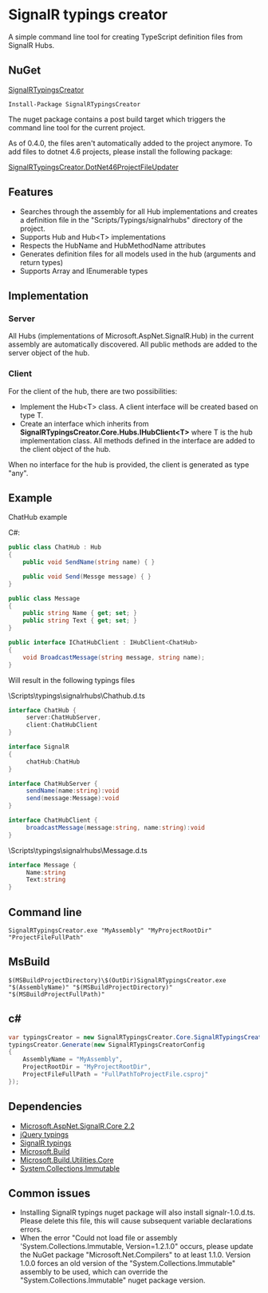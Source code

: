 # SignalR typings creator

A simple command line tool for creating TypeScript definition files from SignalR Hubs.

## NuGet

[SignalRTypingsCreator](https://www.nuget.org/packages/SignalRTypingsCreator)

```
Install-Package SignalRTypingsCreator
```

The nuget package contains a post build target which triggers the command line tool for the current project.

As of 0.4.0, the files aren't automatically added to the project anymore.
To add files to dotnet 4.6 projects, please install the following package:

[SignalRTypingsCreator.DotNet46ProjectFileUpdater](https://www.nuget.org/packages/SignalRTypingsCreator.DotNet46ProjectFileUpdater)


## Features

* Searches through the assembly for all Hub implementations and creates a definition file in the "Scripts/Typings/signalrhubs" directory of the project.
* Supports Hub and Hub\<T> implementations
* Respects the HubName and HubMethodName attributes
* Generates definition files for all models used in the hub (arguments and return types)
* Supports Array and IEnumerable types

## Implementation

### Server

All Hubs (implementations of Microsoft.AspNet.SignalR.Hub) in the current assembly are automatically discovered. 
All public methods are added to the server object of the hub.

### Client

For the client of the hub, there are two possibilities:
* Implement the Hub\<T> class. A client interface will be created based on type T.
* Create an interface which inherits from **SignalRTypingsCreator.Core.Hubs.IHubClient\<T>** where T is the hub implementation class.
All methods defined in the interface are added to the client object of the hub.

When no interface for the hub is provided, the client is generated as type "any".

## Example

ChatHub example

C#:

```csharp
public class ChatHub : Hub
{
    public void SendName(string name) { }

    public void Send(Messge message) { }
}

public class Message
{
    public string Name { get; set; }
    public string Text { get; set; }
}

public interface IChatHubClient : IHubClient<ChatHub>
{
    void BroadcastMessage(string message, string name);
}

```

Will result in the following typings files 

\Scripts\typings\signalrhubs\Chathub.d.ts

```csharp
interface ChatHub {
     server:ChatHubServer,
     client:ChatHubClient
}

interface SignalR
{
     chatHub:ChatHub
}

interface ChatHubServer {
     sendName(name:string):void
     send(message:Message):void
}

interface ChatHubClient {
     broadcastMessage(message:string, name:string):void
}
```

\Scripts\typings\signalrhubs\Message.d.ts

```csharp
interface Message {
     Name:string
     Text:string
}
```

## Command line

```
SignalRTypingsCreator.exe "MyAssembly" "MyProjectRootDir" "ProjectFileFullPath"
```

## MsBuild

```
$(MSBuildProjectDirectory)\$(OutDir)SignalRTypingsCreator.exe "$(AssemblyName)" "$(MSBuildProjectDirectory)" "$(MSBuildProjectFullPath)"
```

## c#

```csharp
var typingsCreator = new SignalRTypingsCreator.Core.SignalRTypingsCreator();
typingsCreator.Generate(new SignalRTypingsCreatorConfig
{
    AssemblyName = "MyAssembly",
    ProjectRootDir = "MyProjectRootDir",
    ProjectFileFullPath = "FullPathToProjectFile.csproj"
});
```

## Dependencies

* [Microsoft.AspNet.SignalR.Core 2.2](https://www.nuget.org/packages/Microsoft.AspNet.SignalR.Core/)
* [jQuery typings](https://www.nuget.org/packages/jquery.TypeScript.DefinitelyTyped/)
* [SignalR typings](https://www.nuget.org/packages/signalr.TypeScript.DefinitelyTyped/)
* [Microsoft.Build](https://www.nuget.org/packages/Microsoft.Build)
* [Microsoft.Build.Utilities.Core](https://www.nuget.org/packages/Microsoft.Build.Utilities.Core)
* [System.Collections.Immutable](https://www.nuget.org/packages/System.Collections.Immutable)

## Common issues

* Installing SignalR typings nuget package will also install signalr-1.0.d.ts. 
Please delete this file, this will cause subsequent variable declarations errors.
* When the error "Could not load file or assembly 'System.Collections.Immutable, Version=1.2.1.0" occurs, please update the NuGet package "Microsoft.Net.Compilers" to at least 1.1.0.
Version 1.0.0 forces an old version of the "System.Collections.Immutable" assembly to be used, which can override the "System.Collections.Immutable" nuget package version. 